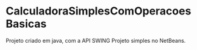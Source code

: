 # CalculadoraSimplesComOperacoesBasicas
Projeto criado em java, com a API SWING
Projeto simples no NetBeans.

